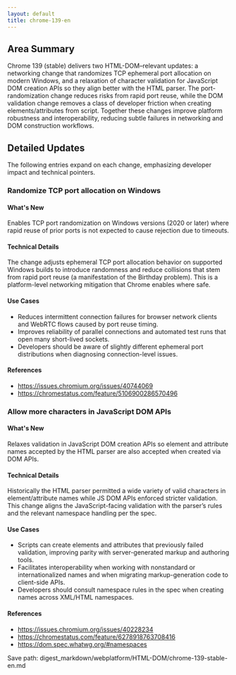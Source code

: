 ```yaml
---
layout: default
title: chrome-139-en
---
```


## Area Summary

Chrome 139 (stable) delivers two HTML-DOM–relevant updates: a networking change that randomizes TCP ephemeral port allocation on modern Windows, and a relaxation of character validation for JavaScript DOM creation APIs so they align better with the HTML parser. The port-randomization change reduces risks from rapid port reuse, while the DOM validation change removes a class of developer friction when creating elements/attributes from script. Together these changes improve platform robustness and interoperability, reducing subtle failures in networking and DOM construction workflows.

## Detailed Updates

The following entries expand on each change, emphasizing developer impact and technical pointers.

### Randomize TCP port allocation on Windows

#### What's New
Enables TCP port randomization on Windows versions (2020 or later) where rapid reuse of prior ports is not expected to cause rejection due to timeouts.

#### Technical Details
The change adjusts ephemeral TCP port allocation behavior on supported Windows builds to introduce randomness and reduce collisions that stem from rapid port reuse (a manifestation of the Birthday problem). This is a platform-level networking mitigation that Chrome enables where safe.

#### Use Cases
- Reduces intermittent connection failures for browser network clients and WebRTC flows caused by port reuse timing.
- Improves reliability of parallel connections and automated test runs that open many short-lived sockets.
- Developers should be aware of slightly different ephemeral port distributions when diagnosing connection-level issues.

#### References
- https://issues.chromium.org/issues/40744069
- https://chromestatus.com/feature/5106900286570496

### Allow more characters in JavaScript DOM APIs

#### What's New
Relaxes validation in JavaScript DOM creation APIs so element and attribute names accepted by the HTML parser are also accepted when created via DOM APIs.

#### Technical Details
Historically the HTML parser permitted a wide variety of valid characters in element/attribute names while JS DOM APIs enforced stricter validation. This change aligns the JavaScript-facing validation with the parser’s rules and the relevant namespace handling per the spec.

#### Use Cases
- Scripts can create elements and attributes that previously failed validation, improving parity with server-generated markup and authoring tools.
- Facilitates interoperability when working with nonstandard or internationalized names and when migrating markup-generation code to client-side APIs.
- Developers should consult namespace rules in the spec when creating names across XML/HTML namespaces.

#### References
- https://issues.chromium.org/issues/40228234
- https://chromestatus.com/feature/6278918763708416
- https://dom.spec.whatwg.org/#namespaces

Save path:
digest_markdown/webplatform/HTML-DOM/chrome-139-stable-en.md
